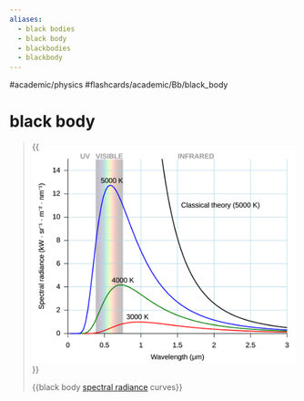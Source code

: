 ```yaml
---
aliases:
  - black bodies
  - black body
  - blackbodies
  - blackbody
---
```


#academic/physics #flashcards/academic/Bb/black_body

# black body

> {{![black body spectral radiance curves](../attachments/Black%20body.svg)}}
>
> {{black body [spectral radiance](spectral%20radiance.md) curves}} <!--SR:!2023-05-28,14,270!2023-05-30,16,270-->
